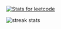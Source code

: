 <a href="https://leetcode.com/kihlaj/" rel="some text">![Stats for leetcode](https://leetcard.jacoblin.cool/kihlaj?theme=nord&font=DM%20Sans&extension=activity)</a>
<p>
  <a><img src="https://github-readme-streak-stats.herokuapp.com/?user=kihlaj&theme=dark" alt="streak stats" /></a>
</p>
